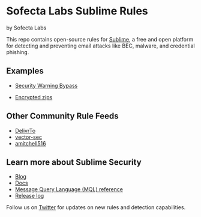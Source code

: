Sofecta Labs Sublime Rules
==========
by Sofecta Labs

This repo contains open-source rules for [Sublime](https://github.com/sublime-security/sublime-platform), a free and open platform for detecting and preventing email attacks like BEC, malware, and credential phishing.

Examples
----------
- [Security Warning Bypass](https://github.com/sofectalabs/slab-sublime-detection-rules/sublime-rules/search?q=html+smuggling)

- [Encrypted zips](https://github.com/sofectalabs/slab-mdr-sublime-rules/blob/main/detection-rules/body_security_warning_bypass.yml)

Other Community Rule Feeds
----------
- [DelivrTo](https://github.com/delivr-to/detections)
- [vector-sec](https://github.com/vector-sec/public-sublime-rules)
- [amitchell516](https://github.com/aidenmitchell/custom-sublime-rules)

Learn more about Sublime Security
----------
- [Blog](https://sublime.security/blog)
- [Docs](https://docs.sublimesecurity.com)
- [Message Query Language (MQL) reference](https://docs.sublimesecurity.com/docs/message-query-language)
- [Release log](https://new.sublimesecurity.com)

Follow us on [Twitter](https://twitter.com/sofectalabs) for updates on new rules and detection capabilities.
